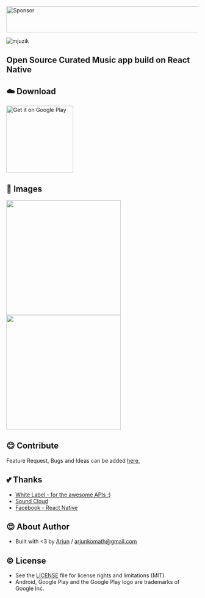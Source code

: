 <a target='_blank' rel='nofollow' href='https://app.codesponsor.io/link/9yRPuFL2U1TEayieStESoFC8/arjunkomath/mjuzik'>
  <img alt='Sponsor' width='888' height='68' src='https://app.codesponsor.io/embed/9yRPuFL2U1TEayieStESoFC8/arjunkomath/mjuzik.svg' />
</a>

![mjuzik](http://i.imgur.com/3BP40gx.jpg)
## Open Source Curated Music app build on React Native

## :cloud: Download
<a href="https://play.google.com/store/apps/details?id=com.mjuzik"><img alt="Get it on Google Play" src="https://play.google.com/intl/en_us/badges/images/apps/en-play-badge.png" width="175" /></a>

## :rice_scene: Images
<img src="http://i.imgur.com/p2AT3do.jpg" data-canonical-src="http://i.imgur.com/p2AT3do.png" width="300" />
<img src="http://i.imgur.com/XyQ5gQD.png" data-canonical-src="http://i.imgur.com/XyQ5gQD.png" width="300" />

## :blush: Contribute
Feature Request, Bugs and Ideas can be added [here.](https://github.com/arjunkomath/mjuzik/issues)

## :two_hearts: Thanks
* [White Label - for the awesome APIs :)](http://whitelabel.cool/)
* [Sound Cloud](https://soundcloud.com/)
* [Facebook - React Native](https://facebook.github.io/react-native/)

## :heart_eyes: About Author
* Built with <3 by [Arjun](https://twitter.com/arjunz) / [arjunkomath@gmail.com](mailto:arjunkomath@gmail.com)

## :copyright: License
- See the [LICENSE](https://github.com/arjunkomath/mjuzik/blob/master/LICENSE) file for license rights and limitations (MIT).
- Android, Google Play and the Google Play logo are trademarks of Google Inc.

